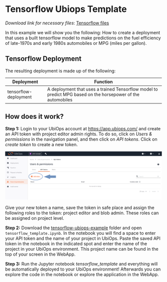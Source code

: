 # Tensorflow Ubiops Template

_Download link for necessary files_: [Tensorflow files](https://download-github.ubiops.com/#!/home?url=https://github.com/UbiOps/cookbook/tree/master/tensorflow-example/tensorflow-ubiops-example)

In this example we will show you the following:
How to create a deployment that uses a built tensorflow model to make predictions on the fuel efficiency of late-1970s and early 1980s automobiles or MPG (miles per gallon).


## Tensorflow Deployment

The resulting deployment is made up of the following:

| Deployment | Function |
|-------|----------|
| tensorflow-deployment | A deployment that uses a trained Tensorflow model to predict MPG based on the horsepower of the automobiles |


## How does it work?

**Step 1:** Login to your UbiOps account at https://app.ubiops.com/ and create an API token with project editor
admin rights. To do so, click on *Users & permissions* in the navigation panel, and then click on *API tokens*.
Click on *create token* to create a new token.

![Creating an API token](api_token_screenshot.png)

Give your new token a name, save the token in safe place and assign the following roles to the token: project editor and blob admin.
These roles can be assigned on project level.

**Step 2:** Download the [tensorflow-ubiops-example](https://download-github.ubiops.com/#!/home?url=https://github.com/UbiOps/cookbook/tree/master/docs/tensorflow-example/tensorflow-ubiops-example) folder and open `tensorflow_template.ipynb`. In the notebook you will find a space
to enter your API token and the name of your project in UbiOps. Paste the saved API token in the notebook in the indicated spot
and enter the name of the project in your UbiOps environment. This project name can be found in the top of your screen in the
WebApp.

**Step 3:** Run the Jupyter notebook *tensorflow_template* and everything will be automatically deployed to your UbiOps environment! 
Afterwards you can explore the code in the notebook or explore the application in the WebApp.

